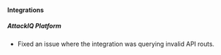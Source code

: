 
#### Integrations
##### AttackIQ Platform
- Fixed an issue where the integration was querying invalid API routs.
